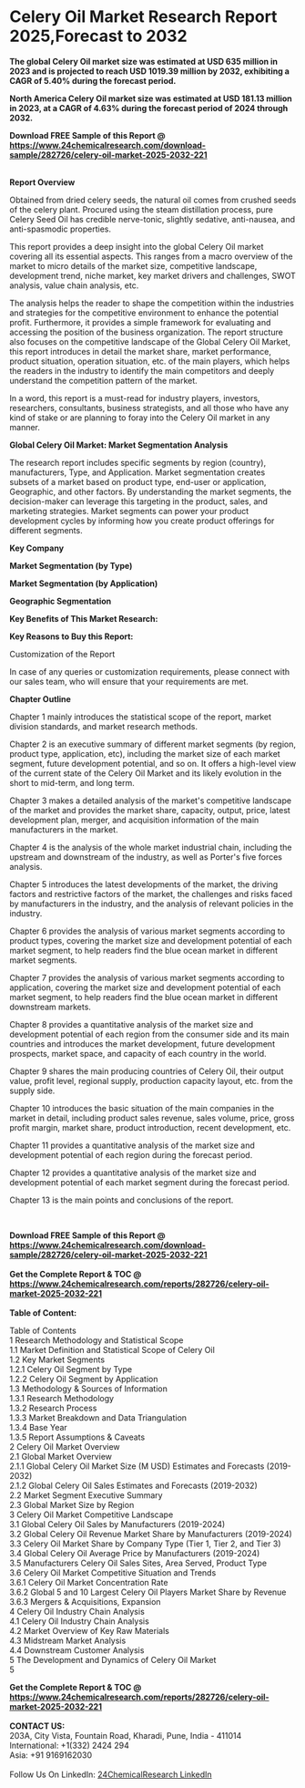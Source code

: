 <h1>Celery Oil Market Research Report 2025,Forecast to 2032</h1><p><strong>The global Celery Oil market size was estimated at USD 635 million in 2023 and is projected to reach USD 1019.39 million by 2032, exhibiting a CAGR of 5.40% during the forecast period.</strong></p><p>
</p><p><strong>North America Celery Oil market size was estimated at USD 181.13 million in 2023, at a CAGR of 4.63% during the forecast period of 2024 through 2032.</strong></p><div><b>Download FREE Sample of this Report @ 
            <a href="https://www.24chemicalresearch.com/download-sample/282726/celery-oil-market-2025-2032-221">
            https://www.24chemicalresearch.com/download-sample/282726/celery-oil-market-2025-2032-221</a></b></div><br><p>
</p><p><strong>Report Overview</strong></p><p>
</p><p>Obtained from dried celery seeds, the natural oil comes from crushed seeds of the celery plant. Procured using the steam distillation process, pure Celery Seed Oil has credible nerve-tonic, slightly sedative, anti-nausea, and anti-spasmodic properties.</p><p>
</p><p>This report provides a deep insight into the global Celery Oil market covering all its essential aspects. This ranges from a macro overview of the market to micro details of the market size, competitive landscape, development trend, niche market, key market drivers and challenges, SWOT analysis, value chain analysis, etc.</p><p>
</p><p>The analysis helps the reader to shape the competition within the industries and strategies for the competitive environment to enhance the potential profit. Furthermore, it provides a simple framework for evaluating and accessing the position of the business organization. The report structure also focuses on the competitive landscape of the Global Celery Oil Market, this report introduces in detail the market share, market performance, product situation, operation situation, etc. of the main players, which helps the readers in the industry to identify the main competitors and deeply understand the competition pattern of the market.</p><p>
In a word, this report is a must-read for industry players, investors, researchers, consultants, business strategists, and all those who have any kind of stake or are planning to foray into the Celery Oil market in any manner.</p><p>
</p><p><strong>Global Celery Oil Market: Market Segmentation Analysis</strong></p><p>
</p><p>The research report includes specific segments by region (country), manufacturers, Type, and Application. Market segmentation creates subsets of a market based on product type, end-user or application, Geographic, and other factors. By understanding the market segments, the decision-maker can leverage this targeting in the product, sales, and marketing strategies. Market segments can power your product development cycles by informing how you create product offerings for different segments.</p><p>
</p><p><strong>Key Company</strong></p><p>
</p><p>
</p><p><strong>Market Segmentation (by Type)</strong></p><p>
</p><p>
</p><p><strong>Market Segmentation (by Application)</strong></p><p>
</p><p>
</p><p><strong>Geographic Segmentation</strong></p><p>
</p><p>
</p><p><strong>Key Benefits of This Market Research:</strong></p><p>
</p><p>
</p><p><strong>Key Reasons to Buy this Report:</strong></p><p>
</p><p>
</p><p>Customization of the Report</p><p>
In case of any queries or customization requirements, please connect with our sales team, who will ensure that your requirements are met.</p><p>
</p><p><strong>Chapter Outline</strong></p><p>
</p><p>Chapter 1 mainly introduces the statistical scope of the report, market division standards, and market research methods.</p><p>
Chapter 2 is an executive summary of different market segments (by region, product type, application, etc), including the market size of each market segment, future development potential, and so on. It offers a high-level view of the current state of the Celery Oil Market and its likely evolution in the short to mid-term, and long term.</p><p>
Chapter 3 makes a detailed analysis of the market's competitive landscape of the market and provides the market share, capacity, output, price, latest development plan, merger, and acquisition information of the main manufacturers in the market.</p><p>
Chapter 4 is the analysis of the whole market industrial chain, including the upstream and downstream of the industry, as well as Porter's five forces analysis.</p><p>
Chapter 5 introduces the latest developments of the market, the driving factors and restrictive factors of the market, the challenges and risks faced by manufacturers in the industry, and the analysis of relevant policies in the industry.</p><p>
Chapter 6 provides the analysis of various market segments according to product types, covering the market size and development potential of each market segment, to help readers find the blue ocean market in different market segments.</p><p>
Chapter 7 provides the analysis of various market segments according to application, covering the market size and development potential of each market segment, to help readers find the blue ocean market in different downstream markets.</p><p>
Chapter 8 provides a quantitative analysis of the market size and development potential of each region from the consumer side and its main countries and introduces the market development, future development prospects, market space, and capacity of each country in the world.</p><p>
Chapter 9 shares the main producing countries of Celery Oil, their output value, profit level, regional supply, production capacity layout, etc. from the supply side.</p><p>
Chapter 10 introduces the basic situation of the main companies in the market in detail, including product sales revenue, sales volume, price, gross profit margin, market share, product introduction, recent development, etc.</p><p>
Chapter 11 provides a quantitative analysis of the market size and development potential of each region during the forecast period.</p><p>
Chapter 12 provides a quantitative analysis of the market size and development potential of each market segment during the forecast period.</p><p>
Chapter 13 is the main points and conclusions of the report.</p><p>
 </p><div><b>Download FREE Sample of this Report @ 
            <a href="https://www.24chemicalresearch.com/download-sample/282726/celery-oil-market-2025-2032-221">
            https://www.24chemicalresearch.com/download-sample/282726/celery-oil-market-2025-2032-221</a></b></div><br><div><b>Get the Complete Report & TOC @ 
            <a href="https://www.24chemicalresearch.com/reports/282726/celery-oil-market-2025-2032-221">
            https://www.24chemicalresearch.com/reports/282726/celery-oil-market-2025-2032-221</a></b></div><br>
            <b>Table of Content:</b><p>Table of Contents<br />
1 Research Methodology and Statistical Scope<br />
1.1 Market Definition and Statistical Scope of Celery Oil<br />
1.2 Key Market Segments<br />
1.2.1 Celery Oil Segment by Type<br />
1.2.2 Celery Oil Segment by Application<br />
1.3 Methodology & Sources of Information<br />
1.3.1 Research Methodology<br />
1.3.2 Research Process<br />
1.3.3 Market Breakdown and Data Triangulation<br />
1.3.4 Base Year<br />
1.3.5 Report Assumptions & Caveats<br />
2 Celery Oil Market Overview<br />
2.1 Global Market Overview<br />
2.1.1 Global Celery Oil Market Size (M USD) Estimates and Forecasts (2019-2032)<br />
2.1.2 Global Celery Oil Sales Estimates and Forecasts (2019-2032)<br />
2.2 Market Segment Executive Summary<br />
2.3 Global Market Size by Region<br />
3 Celery Oil Market Competitive Landscape<br />
3.1 Global Celery Oil Sales by Manufacturers (2019-2024)<br />
3.2 Global Celery Oil Revenue Market Share by Manufacturers (2019-2024)<br />
3.3 Celery Oil Market Share by Company Type (Tier 1, Tier 2, and Tier 3)<br />
3.4 Global Celery Oil Average Price by Manufacturers (2019-2024)<br />
3.5 Manufacturers Celery Oil Sales Sites, Area Served, Product Type<br />
3.6 Celery Oil Market Competitive Situation and Trends<br />
3.6.1 Celery Oil Market Concentration Rate<br />
3.6.2 Global 5 and 10 Largest Celery Oil Players Market Share by Revenue<br />
3.6.3 Mergers & Acquisitions, Expansion<br />
4 Celery Oil Industry Chain Analysis<br />
4.1 Celery Oil Industry Chain Analysis<br />
4.2 Market Overview of Key Raw Materials<br />
4.3 Midstream Market Analysis<br />
4.4 Downstream Customer Analysis<br />
5 The Development and Dynamics of Celery Oil Market <br />
5</p><div><b>Get the Complete Report & TOC @ 
            <a href="https://www.24chemicalresearch.com/reports/282726/celery-oil-market-2025-2032-221">
            https://www.24chemicalresearch.com/reports/282726/celery-oil-market-2025-2032-221</a></b></div><br><b>CONTACT US:</b><br>
            203A, City Vista, Fountain Road, Kharadi, Pune, India - 411014<br>
            International: +1(332) 2424 294<br>
            Asia: +91 9169162030 <br><br>
            Follow Us On LinkedIn: <a href="https://www.linkedin.com/company/24chemicalresearch/">24ChemicalResearch LinkedIn</a>
